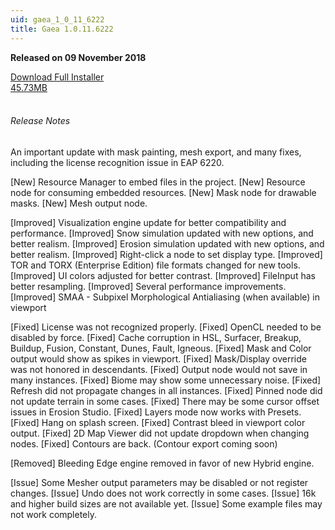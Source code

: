 ```yaml
---
uid: gaea_1_0_11_6222
title: Gaea 1.0.11.6222
---
```



**Released on 09 November 2018**

<div class="btn-group" role="group">
<a href="http://viridian.quadspinner.com/gaea/Gaea-EAP-1.0.11.6222.msi" class="btn btn-dark">Download Full Installer<br />45.73MB</a>
</div></div></div>
<br><h6 class="ml-2">Release Notes</h6>
<div class="card">
<div class="card-body release-note">

An important update with mask painting, mesh export, and many fixes, including the license recognition issue in EAP 6220.

[New] Resource Manager to embed files in the project.
[New] Resource node for consuming embedded resources.
[New] Mask node for drawable masks.
[New] Mesh output node.

[Improved] Visualization engine update for better compatibility and performance.
[Improved] Snow simulation updated with new options, and better realism.
[Improved] Erosion simulation updated with new options, and better realism.
[Improved] Right-click a node to set display type.
[Improved] TOR and TORX (Enterprise Edition) file formats changed for new tools.
[Improved] UI colors adjusted for better contrast.
[Improved] FileInput has better resampling.
[Improved] Several performance improvements.
[Improved] SMAA - Subpixel Morphological Antialiasing (when available) in viewport

[Fixed] License was not recognized properly.
[Fixed] OpenCL needed to be disabled by force.
[Fixed] Cache corruption in HSL, Surfacer, Breakup, Buildup, Fusion, Constant, Dunes, Fault, Igneous.
[Fixed] Mask and Color output would show as spikes in viewport.
[Fixed] Mask/Display override was not honored in descendants.
[Fixed] Output node would not save in many instances.
[Fixed] Biome may show some unnecessary noise.
[Fixed] Refresh did not propagate changes in all instances.
[Fixed] Pinned node did not update terrain in some cases.
[Fixed] There may be some cursor offset issues in Erosion Studio.
[Fixed] Layers mode now works with Presets.
[Fixed] Hang on splash screen.
[Fixed] Contrast bleed in viewport color output.
[Fixed] 2D Map Viewer did not update dropdown when changing nodes.
[Fixed] Contours are back. (Contour export coming soon)

[Removed] Bleeding Edge engine removed in favor of new Hybrid engine.

[Issue] Some Mesher output parameters may be disabled or not register changes.
[Issue] Undo does not work correctly in some cases.
[Issue] 16k and higher build sizes are not available yet.
[Issue] Some example files may not work completely.


</div></div>
